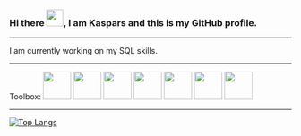### Hi there <img src = "https://media.giphy.com/media/WtOkaikiwaR87ZvAFH/giphy.gif" width = "30px">, I am Kaspars and this is my GitHub profile.

---

I am currently working on my SQL skills. 

---

Toolbox: <image src = "https://github.com/devicons/devicon/blob/master/icons/csharp/csharp-original.svg" width="50" height="50" /> <image src = "https://github.com/devicons/devicon/blob/master/icons/dot-net/dot-net-plain-wordmark.svg" width="50" height="50" />
<image src = "https://github.com/devicons/devicon/blob/master/icons/javascript/javascript-original.svg" width="50" height="50" />
<image src = "https://github.com/devicons/devicon/blob/master/icons/java/java-original-wordmark.svg" width="50" height="50" />
<image src = "https://cdn.worldvectorlogo.com/logos/sqlite.svg" width="50" height="50" />
<image src = "https://cdn.worldvectorlogo.com/logos/nodejs-1.svg" width="50" height="50" />
<image src = "https://github.com/devicons/devicon/blob/master/icons/git/git-original.svg" width="50" height="50" />

---

[![Top Langs](https://github-readme-stats.vercel.app/api/top-langs/?username=KasparsBelovs&hide=java&theme=radical)](https://github.com/anuraghazra/github-readme-stats)


<!--
**KasparsBelovs/KasparsBelovs** is a ✨ _special_ ✨ repository because its `README.md` (this file) appears on your GitHub profile.

Here are some ideas to get you started:

- 🔭 I’m currently working on ...
- 🌱 I’m currently learning ...
- 👯 I’m looking to collaborate on ...
- 🤔 I’m looking for help with ...
- 💬 Ask me about ...
- 📫 How to reach me: ...
- 😄 Pronouns: ...
- ⚡ Fun fact: ...
-->
